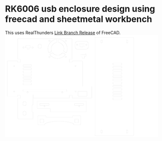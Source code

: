 # RK6006 usb enclosure design using freecad and sheetmetal workbench

This uses RealThunders [Link Branch Release] of FreeCAD.
<img src="rk6006-enclosure-cuts.pdf" width="600" title="rk6006 enclosure cuts">

[Link Branch Release]: https://github.com/realthunder/FreeCAD/releases
